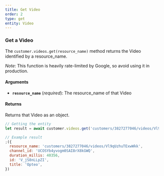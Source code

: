 ```yaml
---
title: Get Video
order: 2
type: get
entity: Video
---
```


### Get a Video

The `customer.videos.get(resource_name)` method returns the Video identified by a resource_name.

_Note_: This function is heavily rate-limited by Google, so avoid using it in production.

#### Arguments

- **`resource_name`** (_required_): The resource_name of that Video

#### Returns

Returns that Video as an object.

```javascript
// Getting the entity
let result = await customer.videos.get('customers/3827277046/videos/Vl9qUzhuTExwWkk')
```

```javascript
// Example result
;({
  resource_name: 'customers/3827277046/videos/Vl9qUzhuTExwWkk',
  channel_id: 'UCOSYb4yvogm0SAI8rX8kGWQ',
  duration_millis: 40356,
  id: 'V_jS8nLLpZI',
  title: 'Opteo',
})
```
